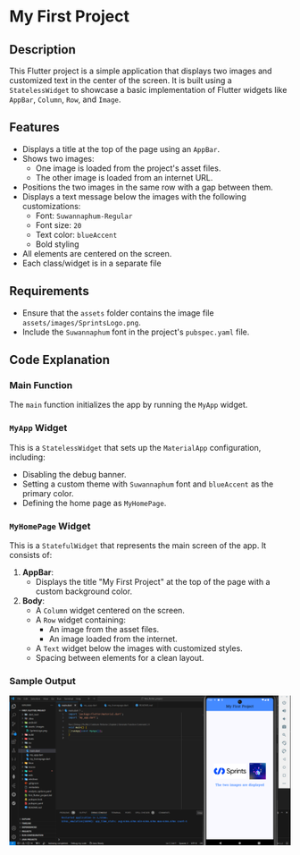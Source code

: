 # My First Project

## Description
This Flutter project is a simple application that displays two images and customized text in the center of the screen. It is built using a `StatelessWidget` to showcase a basic implementation of Flutter widgets like `AppBar`, `Column`, `Row`, and `Image`.

## Features
- Displays a title at the top of the page using an `AppBar`.
- Shows two images:
  - One image is loaded from the project's asset files.
  - The other image is loaded from an internet URL.
- Positions the two images in the same row with a gap between them.
- Displays a text message below the images with the following customizations:
  - Font: `Suwannaphum-Regular`
  - Font size: `20`
  - Text color: `blueAccent`
  - Bold styling
- All elements are centered on the screen.
- Each class/widget is in a separate file

## Requirements
- Ensure that the `assets` folder contains the image file `assets/images/SprintsLogo.png`.
- Include the `Suwannaphum` font in the project's `pubspec.yaml` file.

## Code Explanation
### Main Function
The `main` function initializes the app by running the `MyApp` widget.

### `MyApp` Widget
This is a `StatelessWidget` that sets up the `MaterialApp` configuration, including:
- Disabling the debug banner.
- Setting a custom theme with `Suwannaphum` font and `blueAccent` as the primary color.
- Defining the home page as `MyHomePage`.

### `MyHomePage` Widget
This is a `StatefulWidget` that represents the main screen of the app. It consists of:
1. **AppBar**:
   - Displays the title "My First Project" at the top of the page with a custom background color.
2. **Body**:
   - A `Column` widget centered on the screen.
   - A `Row` widget containing:
     - An image from the asset files.
     - An image loaded from the internet.
   - A `Text` widget below the images with customized styles.
   - Spacing between elements for a clean layout.

### Sample Output
![Alt Text](r-output.png)